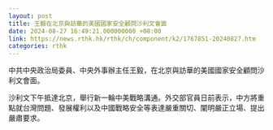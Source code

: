 ```yaml
---
layout: post
title: 王毅在北京與訪華的美國國家安全顧問沙利文會面
date: 2024-08-27 16:49:21.000000000 +08:00
link: https://news.rthk.hk/rthk/ch/component/k2/1767851-20240827.htm
categories: rthk
---
```


中共中央政治局委員、中央外事辦主任王毅，在北京與訪華的美國國家安全顧問沙利文會面。

沙利文下午抵達北京，舉行新一輪中美戰略溝通。外交部官員日前表示，中方將重點就台灣問題、發展權利以及中國戰略安全等表達嚴重關切、闡明嚴正立場、提出嚴肅要求。
